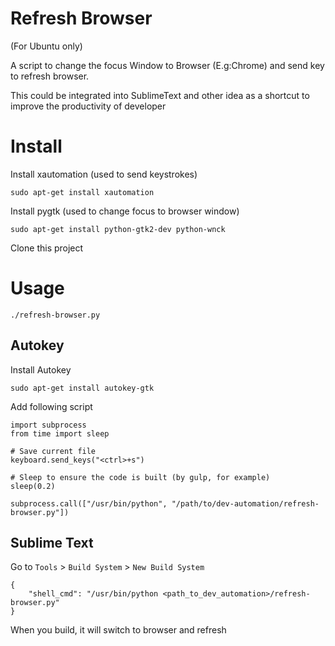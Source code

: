 # Refresh Browser

(For Ubuntu only)

A script to change the focus Window to Browser (E.g:Chrome) and send key to refresh browser.

This could be integrated into SublimeText and other idea as a shortcut to improve the productivity of developer

# Install

Install xautomation (used to send keystrokes)

    sudo apt-get install xautomation

Install pygtk (used to change focus to browser window)

    sudo apt-get install python-gtk2-dev python-wnck

Clone this project

# Usage

    ./refresh-browser.py

## Autokey

Install Autokey

    sudo apt-get install autokey-gtk

Add following script

    import subprocess
    from time import sleep
    
    # Save current file
    keyboard.send_keys("<ctrl>+s")
    
    # Sleep to ensure the code is built (by gulp, for example)
    sleep(0.2)
    
    subprocess.call(["/usr/bin/python", "/path/to/dev-automation/refresh-browser.py"])
    
## Sublime Text

Go to `Tools` > `Build System` > `New Build System`

    {
        "shell_cmd": "/usr/bin/python <path_to_dev_automation>/refresh-browser.py"
    }

When you build, it will switch to browser and refresh

